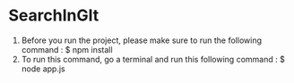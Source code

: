 # SearchInGIt



1. Before you run the project, please make sure to run the following command : $ npm install
2. To run this command, go a terminal and run this following command : $ node app.js
